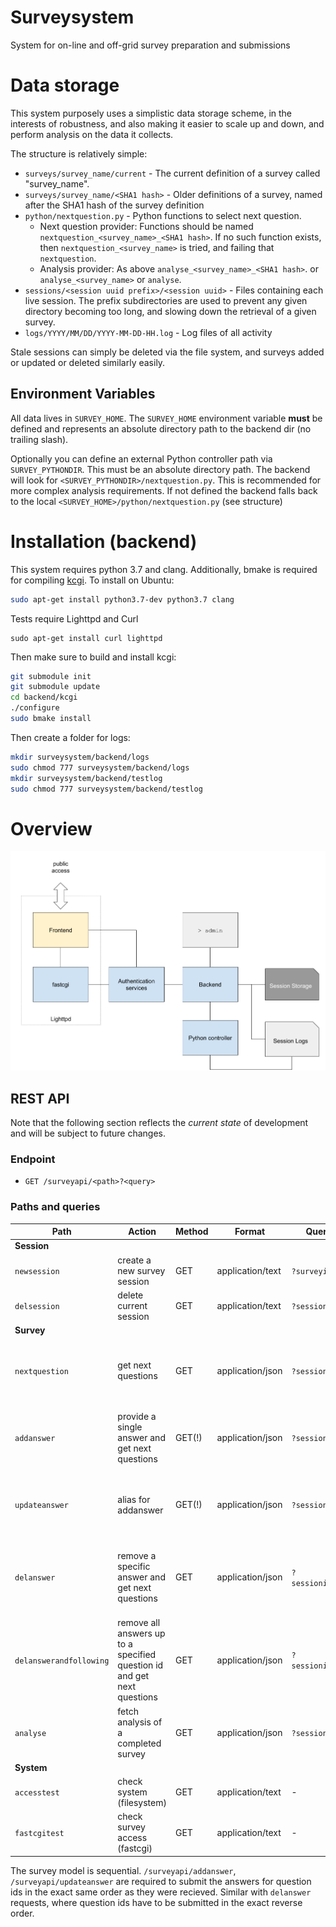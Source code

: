 # Surveysystem
System for on-line and off-grid survey preparation and submissions


# Data storage

This system purposely uses a simplistic data storage scheme, in the
interests of robustness, and also making it easier to scale up and down,
and perform analysis on the data it collects.

The structure is relatively simple:

* `surveys/survey_name/current` - The current definition of a survey called "survey_name".
* `surveys/survey_name/<SHA1 hash>` - Older definitions of a survey, named after the SHA1 hash of the survey definition
* `python/nextquestion.py` - Python functions to select next question.
    - Next question provider: Functions should be named `nextquestion_<survey_name>_<SHA1 hash>`.  If no such function exists, then `nextquestion_<survey_name>` is tried, and failing that `nextquestion`.
    - Analysis provider: As above `analyse_<survey_name>_<SHA1 hash>`.  or `analyse_<survey_name>` or `analyse`.
* `sessions/<session uuid prefix>/<session uuid>` - Files containing each live session.  The prefix subdirectories are used to
prevent any given directory becoming too long, and slowing down the retrieval of a given survey.
* `logs/YYYY/MM/DD/YYYY-MM-DD-HH.log` - Log files of all activity

Stale sessions can simply be deleted via the file system, and surveys added or updated or deleted similarly easily.

## Environment Variables

All data lives in `SURVEY_HOME`. The `SURVEY_HOME` environment variable **must** be defined and represents an absolute directory path to the backend dir (no trailing slash).

Optionally you can define an external Python controller path via `SURVEY_PYTHONDIR`. This must be an absolute directory path. The backend will look for `<SURVEY_PYTHONDIR>/nextquestion.py`. This is recommended for more complex analysis requirements.
If not defined the backend falls back to the local `<SURVEY_HOME>/python/nextquestion.py` (see structure)

# Installation (backend)

This system requires python 3.7 and clang. Additionally, bmake is required for compiling [kcgi](https://kristaps.bsd.lv/kcgi/index.html). To install on Ubuntu:

```bash
sudo apt-get install python3.7-dev python3.7 clang
```

Tests require Lighttpd and Curl

```
sudo apt-get install curl lighttpd
```

Then make sure to build and install kcgi:

```bash
git submodule init
git submodule update
cd backend/kcgi
./configure
sudo bmake install
```

Then create a folder for logs:

```bash
mkdir surveysystem/backend/logs
sudo chmod 777 surveysystem/backend/logs
mkdir surveysystem/backend/testlog
sudo chmod 777 surveysystem/backend/testlog
```

# Overview

![surveysystem architecture](docs/architecture.png)

## REST API

Note that the following section reflects the *current state* of development and will be subject to future changes.

### Endpoint

 * `GET /surveyapi/<path>?<query>`

### Paths and queries

| Path                    | Action                                                                  | Method | Format           | Query params            | Returns |
| ---                     | ---                                                                     | ---    | ---              | ---                     |  ---       |
| **Session**             |                                                                         |        |                  |                         |         |
| `newsession`            | create a new survey session                                             | GET    | application/text | `?surveyid`             | session id |
| `delsession`            | delete current session                                                  | GET    | application/text | `?sessionid`            | -       |
| **Survey**              |                                                                         |        |                  |                         |         |
| `nextquestion`          | get next questions                                                      | GET    | application/json | `?sessionid`            | `{ next_questions }`<br> array of question objects |
| `addanswer`             | provide a single answer and get next questions                          | GET(!) | application/json | `?sessionid&answer`     | `{ next_questions }`<br> array of question objects |
| `updateanswer`          | alias for addanswer                                                     | GET(!) | application/json | `?sessionid&answer`     | `{ next_questions }`<br> array of question objects |
| `delanswer`             | remove a specific answer and get next questions                         | GET    | application/json | `?sessionid&questionid` | `{ next_questions }`<br> array of *updated* question objects |
| `delanswerandfollowing` | remove all answers up to a specified question id and get next questions | GET    | application/json | `?sessionid&questionid` | `{ next_questions }`<br> array of *updated* question objects |
| `analyse`               | fetch analysis of a completed survey                                    | GET    | application/json | `?sessionid`            | `{ feedback, report}`<br> survey analysis |
| **System**              |                                                                         |        |                  |                         |         |
| `accesstest`            | check system (filesystem)                                               | GET    | application/text | -                       | - |
| `fastcgitest`           | check survey access (fastcgi)                                           | GET    | application/text | -                       | - |

The survey model is sequential. `/surveyapi/addanswer`, `/surveyapi/updateanswer` are required to submit the answers for question ids in the exact same order as they were recieved. Similar with `delanswer` requests, where question ids have to be submitted in the exact reverse order.
